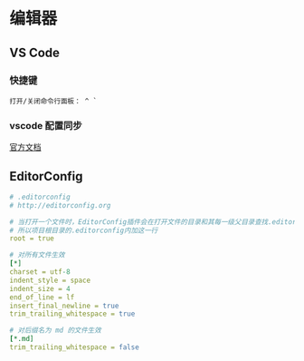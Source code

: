 # 编辑器

## VS Code

### 快捷键

```
打开/关闭命令行面板： ^ `
```

### vscode 配置同步

[官方文档](https://code.visualstudio.com/docs/editor/settings-sync)


## EditorConfig

```yaml
# .editorconfig
# http://editorconfig.org

# 当打开一个文件时，EditorConfig插件会在打开文件的目录和其每一级父目录查找.editorconfig文件，直到有一个配置文件root=true。
# 所以项目根目录的.editorconfig内加这一行
root = true

# 对所有文件生效
[*]
charset = utf-8
indent_style = space
indent_size = 4
end_of_line = lf
insert_final_newline = true
trim_trailing_whitespace = true

# 对后缀名为 md 的文件生效
[*.md]
trim_trailing_whitespace = false
```
